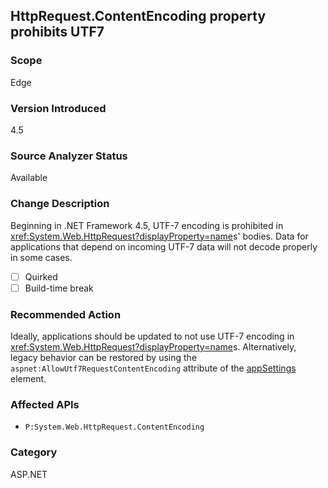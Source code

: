 ## HttpRequest.ContentEncoding property prohibits UTF7

### Scope
Edge

### Version Introduced
4.5

### Source Analyzer Status
Available

### Change Description

Beginning in .NET Framework 4.5, UTF-7 encoding is prohibited in
<xref:System.Web.HttpRequest?displayProperty=name>s'
bodies. Data for applications that depend on incoming UTF-7 data will not decode
properly in some cases.

- [ ] Quirked
- [ ] Build-time break

### Recommended Action

Ideally, applications should be updated to not use UTF-7 encoding in
<xref:System.Web.HttpRequest?displayProperty=name>s. Alternatively, legacy
behavior can be restored by using the `aspnet:AllowUtf7RequestContentEncoding`
attribute of the
[appSettings](~/docs/framework/configure-apps/file-schema/appsettings/appsettings-element-for-configuration.md)
element.

### Affected APIs
* `P:System.Web.HttpRequest.ContentEncoding`

### Category
ASP.NET

<!-- breaking change id: 43 -->
